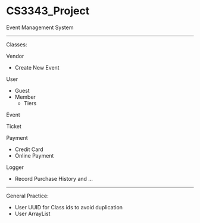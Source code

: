 # CS3343_Project

Event Management System

-------------------------------------------------------

Classes:

Vendor
- Create New Event

User
- Guest
- Member
	- Tiers

Event

Ticket

Payment
- Credit Card
- Online Payment

Logger
- Record Purchase History and ...

-------------------------------------------------------

General Practice:

- User UUID for Class ids to avoid duplication
- User ArrayList<T>
